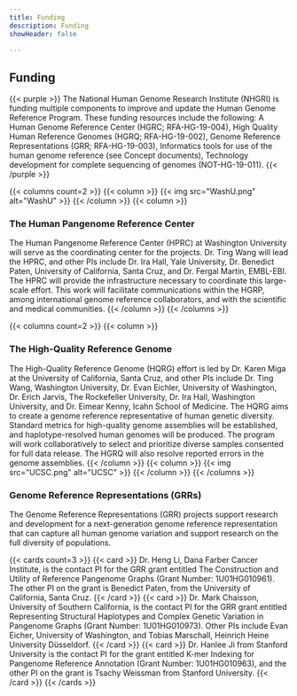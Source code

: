 ```yaml
---
title: Funding
description: Funding
showHeader: false

---
```


## Funding

{{< purple >}}
The National Human Genome Research Institute (NHGRI) is funding multiple components to improve and update the Human Genome Reference Program. These funding resources include the following: A Human Genome Reference Center (HGRC; RFA-HG-19-004), High Quality Human Reference Genomes (HGRQ; RFA-HG-19-002), Genome Reference Representations (GRR; RFA-HG-19-003), Informatics tools for use of the human genome reference (see Concept documents), Technology development for complete sequencing of genomes (NOT-HG-19-011).
{{< /purple >}}

{{< columns count=2 >}}
{{< column >}}
{{< img src="WashU.png" alt="WashU" >}}
{{< /column >}}
{{< column >}}

### The Human Pangenome Reference Center

The Human Pangenome Reference Center (HPRC) at Washington University will serve as the coordinating center for the projects. Dr. Ting Wang will lead the HPRC, and other PIs include Dr. Ira Hall, Yale University, Dr. Benedict Paten, University of California, Santa Cruz, and Dr. Fergal Martin, EMBL-EBI. The HPRC will provide the infrastructure necessary to coordinate this large-scale effort. This work will facilitate communications within the HGRP, among international genome reference collaborators, and with the scientific and medical communities.
{{< /column >}}
{{< /columns >}}

{{< columns count=2 >}}
{{< column >}}

### The High-Quality Reference Genome

The High-Quality Reference Genome (HQRG) effort is led by Dr. Karen Miga at the University of California, Santa Cruz, and other PIs include Dr. Ting Wang, Washington University, Dr. Evan Eichler, University of Washington, Dr. Erich Jarvis, The Rockefeller University, Dr. Ira Hall, Washington University, and Dr. Eimear Kenny, Icahn School of Medicine. The HQRG aims to create a genome reference representative of human genetic diversity. Standard metrics for high-quality genome assemblies will be established, and haplotype-resolved human genomes will be produced. The program will work collaboratively to select and prioritize diverse samples consented for full data release. The HGRQ will also resolve reported errors in the genome assemblies.
{{< /column >}}
{{< column >}}
{{< img src="UCSC.png" alt="UCSC" >}}
{{< /column >}}
{{< /columns >}}

### Genome Reference Representations (GRRs)

The Genome Reference Representations (GRR) projects support research and development for a next-generation genome reference representation that can capture all human genome variation and support research on the full diversity of populations.

{{< cards count=3 >}}
{{< card >}}
Dr. Heng Li, Dana Farber Cancer Institute, is the contact PI for the GRR grant entitled The Construction and Utility of Reference Pangenome Graphs (Grant Number: 1U01HG010961). The other PI on the grant is Benedict Paten, from the University of California, Santa Cruz.
{{< /card >}}
{{< card >}}
Dr. Mark Chaisson, University of Southern California, is the contact PI for the GRR grant entitled Representing Structural Haplotypes and Complex Genetic Variation in Pangenome Graphs (Grant Number: 1U01HG010973). Other PIs include Evan Eicher, University of Washington, and Tobias Marschall, Heinrich Heine University Düsseldorf.
{{< /card >}}
{{< card >}}
Dr. Hanlee Ji from Stanford University is the contact PI for the grant entitled K-mer Indexing for Pangenome Reference Annotation (Grant Number: 1U01HG010963), and the other PI on the grant is Tsachy Weissman from Stanford University.
{{< /card >}}
{{< /cards >}}
